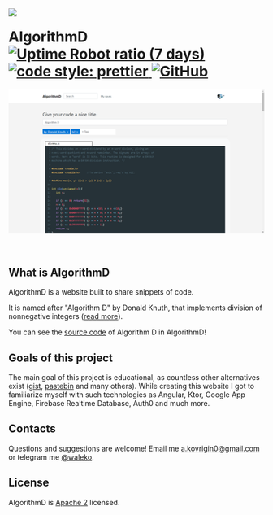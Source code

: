 <a href="https://algorithmd.wlko.me">
  <img align="left" width="75px" src="https://algorithmd.wlko.me/assets/img/algorithmd.png">
</a>
<h1 align="left">
  AlgorithmD
  <a href="https://algorithmd.wlko.me">
    <img alt="Uptime Robot ratio (7 days)"
      src="https://img.shields.io/uptimerobot/ratio/7/m788737561-c80334d2b48e2c36f88e92a4">
  </a>
  <a href= "https://github.com/prettier/prettier">
    <img alt="code style: prettier" src="https://img.shields.io/badge/code_style-prettier-ff69b4.svg">
  </a>
  <a href="./LICENSE"><img alt="GitHub" src="https://img.shields.io/github/license/waleko/algorithmd"></a>

</h1>

<p align="center">
  <a href="https://algorithmd.wlko.me/view/fb792837-c2db-4f80-a002-d0b4801991df">
    <img width="750px" src="./.github/assets/divmnu1.png"/>
  </a>
</p>

<br />

## What is AlgorithmD

AlgorithmD is a website built to share snippets of code.

It is named after "Algorithm D" by Donald Knuth, that implements division of nonnegative integers ([read more](https://skanthak.homepage.t-online.de/division.html)).

You can see the [source code](https://algorithmd.wlko.me/view/fb792837-c2db-4f80-a002-d0b4801991df) of Algorithm D in AlgorithmD!

## Goals of this project
The main goal of this project is educational, as countless other alternatives exist ([gist](https://gist.github.com), [pastebin](https://pastebin.com) and many others). While creating this website I got to familiarize myself with such technologies as Angular, Ktor, Google App Engine, Firebase Realtime Database, Auth0 and much more.

## Contacts
Questions and suggestions are welcome! Email me [a.kovrigin0@gmail.com](mailto:a.kovrigin0@gmail.com) or telegram me [@waleko](https://t.me/waleko).

## License
AlgorithmD is [Apache 2](./LICENSE) licensed.
